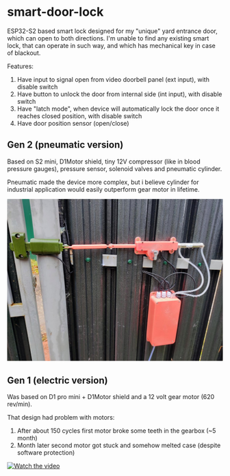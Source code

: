# smart-door-lock

ESP32-S2 based smart lock designed for my "unique" yard entrance door, which can open to both directions.
I'm unable to find any existing smart lock, that can operate in such way, and which has mechanical key in case of blackout.

Features:
1. Have input to signal open from video doorbell panel (ext input), with disable switch
2. Have button to unlock the door from internal side (int input), with disable switch
3. Have "latch mode", when device will automatically lock the door once it reaches closed position, with disable switch
4. Have door position sensor (open/close)


## Gen 2 (pneumatic version)

Based on S2 mini, D1Motor shield, tiny 12V compressor (like in blood pressure gauges), pressure sensor,
solenoid valves and pneumatic cylinder.

Pneumatic made the device more complex, but i believe cylinder for industrial application would easily outperform gear motor in lifetime.

![photo of gen2 installed](docs/sl-gen2.jpg)


## Gen 1 (electric version)

Was based on D1 pro mini + D1Motor shield and a 12 volt gear motor (620 rev/min).

That design had problem with motors:
1. After about 150 cycles first motor broke some teeth in the gearbox (~5 month)
2. Month later second motor got stuck and somehow melted case (despite software protection)

[![Watch the video](https://img.youtube.com/vi/prM_u_pD5L0/default.jpg)](https://youtu.be/prM_u_pD5L0)
